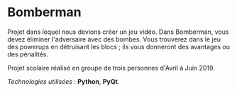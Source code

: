 # Bomberman

Projet dans lequel nous devions créer un jeu vidéo. Dans Bomberman, vous devez éliminer l'adversaire avec des bombes. Vous trouverez dans le jeu des powerups en détruisant les blocs ; ils vous donneront des avantages ou des pénalités.

Projet scolaire réalisé en groupe de trois personnes d'Avril à Juin 2019. 

_Technologies utilisées_ : **Python**, **PyQt**.
